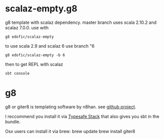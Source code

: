 scalaz-empty.g8
===============

g8 template with scalaz dependency. master branch uses scala 2.10.2 and scalaz 7.0.0. 
use with

    g8 edofic/scalaz-empty

to use scala 2.9 and scalaz 6 use branch "6

    g8 edofic/scalaz-empty -b 6

then to get REPL with scalaz

    sbt console
    
g8
===

g8 or giter8 is templating software by n8han. 
see [github project](https://github.com/n8han/giter8).

I reccommend you install it via 
[Typesafe Stack](http://typesafe.com/stack/download) that also gives you sbt in the bundle.

Osx users can install it via brew:
    brew update
    brew install giter8
